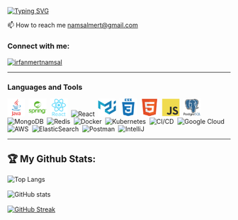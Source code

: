 [![Typing SVG](https://readme-typing-svg.demolab.com?font=Fira+Code&weight=800&size=35&duration=3000&pause=1000&center=true&vCenter=true&width=800&height=100&lines=I'm+%C4%B0rfan+Mert+Namsal)](https://git.io/typing-svg)


📫 How to reach me namsalmert@gmail.com

<h3 align="left">Connect with me:</h3>

<a href="https://linkedin.com/in/irfanmertnamsal" target="blank"><img align="center" src="https://raw.githubusercontent.com/rahuldkjain/github-profile-readme-generator/master/src/images/icons/Social/linked-in-alt.svg" alt="irfanmertnamsal" height="25" width="30" /></a>

---

<h3 align="left">Languages and Tools</h3>

<div>
  <img src="https://github.com/devicons/devicon/blob/master/icons/java/java-original-wordmark.svg" title="Java" alt="Java" width="40" height="40"/>&nbsp;
   <img src="https://github.com/devicons/devicon/blob/master/icons/spring/spring-original-wordmark.svg" title="Spring" alt="Spring" width="40" height="40"/>&nbsp;
  <img src="https://github.com/devicons/devicon/blob/master/icons/react/react-original-wordmark.svg" title="React" alt="React" width="40" height="40"/>&nbsp;
  <img src="https://user-images.githubusercontent.com/25181517/192107858-fe19f043-c502-4009-8c47-476fc89718ad.png" title="RestAPI" alt="React" width="40" height="40"/>&nbsp;
  <img src="https://github.com/devicons/devicon/blob/master/icons/materialui/materialui-original.svg" title="Material UI" alt="Material UI" width="40" height="40"/>&nbsp;
  <img src="https://github.com/devicons/devicon/blob/master/icons/css3/css3-plain-wordmark.svg"  title="CSS3" alt="CSS" width="40" height="40"/>&nbsp;
  <img src="https://github.com/devicons/devicon/blob/master/icons/html5/html5-original.svg" title="HTML5" alt="HTML" width="40" height="40"/>&nbsp;
  <img src="https://github.com/devicons/devicon/blob/master/icons/javascript/javascript-original.svg" title="JavaScript" alt="JavaScript" width="40" height="40"/>&nbsp;
<img src="https://raw.githubusercontent.com/devicons/devicon/master/icons/postgresql/postgresql-original-wordmark.svg" title="PostgreSQL" alt="PostgreSQL" width="40" height="40"/>
   <img src="https://user-images.githubusercontent.com/25181517/182884177-d48a8579-2cd0-447a-b9a6-ffc7cb02560e.png" title="MongoDB"  alt="MongoDB" width="40" height="40"/>&nbsp;
  <img src="https://user-images.githubusercontent.com/25181517/182884894-d3fa6ee0-f2b4-4960-9961-64740f533f2a.png" title="Redis" alt="Redis" width="40" height="40"/>&nbsp;
   <img src="https://user-images.githubusercontent.com/25181517/117207330-263ba280-adf4-11eb-9b97-0ac5b40bc3be.png" title="Docker" alt="Docker" width="40" height="40"/>&nbsp;
   <img src="https://user-images.githubusercontent.com/25181517/182534006-037f08b5-8e7b-4e5f-96b6-5d2a5558fa85.png" title="Kubernetes" alt="Kubernetes" width="40" height="40"/>&nbsp;
  <img src="https://user-images.githubusercontent.com/25181517/183868728-b2e11072-00a5-47e2-8a4e-4ebbb2b8c554.png" title="CI/CD" alt="CI/CD" width="40" height="40"/>&nbsp;
  <img src="https://user-images.githubusercontent.com/25181517/183911547-990692bc-8411-4878-99a0-43506cdb69cf.png" title="Google Cloud" alt="Google Cloud" width="40" height="40"/>&nbsp;
  <img src="https://user-images.githubusercontent.com/25181517/183896132-54262f2e-6d98-41e3-8888-e40ab5a17326.png" title="AWS" alt="AWS" width="40" height="40"/>&nbsp;
   <img src="https://user-images.githubusercontent.com/25181517/183569191-f32cdf03-673f-4ae3-809b-3a8b376bb8a2.png" title="ElasticSearch" alt="ElasticSearch" width="40" height="40"/>&nbsp;
   <img src="https://user-images.githubusercontent.com/25181517/192109061-e138ca71-337c-4019-8d42-4792fdaa7128.png" title="Postman" alt="Postman" width="40" height="40"/>&nbsp;
  <img src="https://user-images.githubusercontent.com/25181517/192108890-200809d1-439c-4e23-90d3-b090cf9a4eea.png" title="IntelliJ" alt="IntelliJ" width="40" height="40"/>&nbsp;
   </div>

---

## 🏆 My Github Stats:
![Top Langs](https://github-readme-stats.vercel.app/api/top-langs/?username=MertNamsal&theme=dark)
<br></br>
![GitHub stats](https://github-readme-stats.vercel.app/api?username=MertNamsal&show_icons=true&theme=dark)
<br></br>
[![GitHub Streak](http://github-readme-streak-stats.herokuapp.com?user=MertNamsal&theme=dark&hide_border=true&date_format=M%20j%5B%2C%20Y%5D)](https://git.io/streak-stats)



